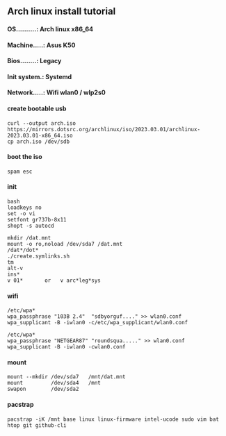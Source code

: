 ## Arch linux install tutorial

#### OS..........: Arch linux x86_64
#### Machine.....: Asus K50
#### Bios........: Legacy
#### Init system.: Systemd
#### Network.....: Wifi wlan0 / wlp2s0


#### create bootable usb

    curl --output arch.iso https://mirrors.dotsrc.org/archlinux/iso/2023.03.01/archlinux-2023.03.01-x86_64.iso
    cp arch.iso /dev/sdb



#### boot the iso

    spam esc



#### init<!--{{{-->

    bash 
    loadkeys no
    set -o vi
    setfont gr737b-8x11
    shopt -s autocd

    mkdir /dat.mnt
    mount -o ro,noload /dev/sda7 /dat.mnt
    /dat*/dot*
    ./create.symlinks.sh
    tm
    alt-v
    ins*
    v 01*       or   v arc*leg*sys
<!--}}}-->



#### wifi

    /etc/wpa*
    wpa_passphrase "103B 2.4"  "sdbyorguf...." >> wlan0.conf
    wpa_supplicant -B -iwlan0 -c/etc/wpa_supplicant/wlan0.conf

    /etc/wpa*
    wpa_passphrase "NETGEAR87" "roundsqua....." >> wlan0.conf
    wpa_supplicant -B -iwlan0 -cwlan0.conf



#### mount

    mount --mkdir /dev/sda7   /mnt/dat.mnt
    mount         /dev/sda4   /mnt
    swapon        /dev/sda2



#### pacstrap

    pacstrap -iK /mnt base linux linux-firmware intel-ucode sudo vim bat htop git github-cli 



